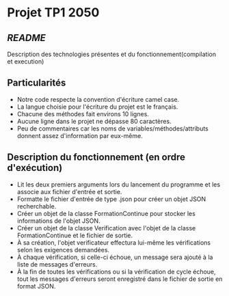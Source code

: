 # Projet TP1 2050

## _README_
Description des technologies présentes et du fonctionnement(compilation et execution) 

## Particularités
- Notre code respecte la convention d'écriture camel case.
- La langue choisie pour l'écriture du projet est le français.
- Chacune des méthodes fait environs 10 lignes.
- Aucune ligne dans le projet ne dépasse 80 caractères.
- Peu de commentaires car les noms de variables/méthodes/attributs donnent assez d'information par eux-même.

## Description du fonctionnement (en ordre d'exécution)
- Lit les deux premiers arguments lors du lancement du programme et les associe aux fichier d'entrée et sortie.
- Formatte le fichier d'entrée de type .json pour créer un objet JSON 
  recherchable.
- Créer un objet de la classe FormationContinue pour stocker les informations de l'objet JSON.
- Créer un objet de la classe Verification avec l'objet de la classe FormationContinue et le fichier de sortie.
- À sa création, l'objet verificateur effectura lui-même les vérifications selon les exigences demandées.
- À chaque vérification, si celle-ci échoue, un message sera ajouté à la liste de messages d'erreurs.
- À la fin de toutes les vérifications ou si la vérification de cycle échoue,
  tout les messages d'erreurs seront enregistré dans le fichier de sortie en 
  format JSON.




